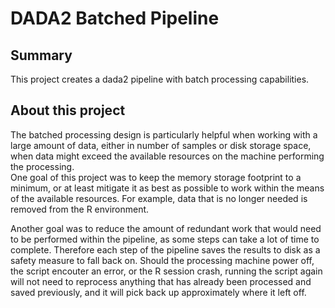 # DADA2 Batched Pipeline

## Summary
This project creates a dada2 pipeline with batch processing capabilities.

## About this project
The batched processing design is particularly helpful when working with a large amount of data, either in number of samples or disk storage space, when data might exceed the available resources on the machine performing the processing.  
One goal of this project was to keep the memory storage footprint to a minimum, or at least mitigate it as best as possible to work within the means of the available resources. For example, data that is no longer needed is removed from the R environment.

Another goal was to reduce the amount of redundant work that would need to be performed within the pipeline, as some steps can take a lot of time to complete. Therefore each step of the pipeline saves the results to disk as a safety measure to fall back on. Should the processing machine power off, the script encouter an error, or the R session crash, running the script again will not need to reprocess anything that has already been processed and saved previously, and it will pick back up approximately where it left off.